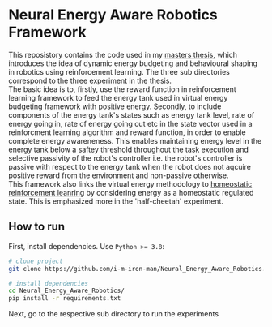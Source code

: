 # Neural Energy Aware Robotics Framework

This reposistory contains the code used in my [masters thesis](http://essay.utwente.nl/88729/1/Chaturvedi_MA_EEMCs.pdf), which introduces the idea of dynamic energy budgeting and behavioural shaping in robotics using reinforcement learning. The three sub directories correspond to the three experiment in the thesis.  
The basic idea is to, firstly, use the reward function in reinforcement learning framework to feed the energy tank used in virtual energy budgeting framework with positive energy. Secondly, to include components of the energy tank's states such as energy tank level, rate of energy going in, rate of energy going out etc in the state vector used in a reinforcment learning algorithm and reward function, in order to enable complete energy awareneness. This enables maintaining energy level in the energy tank below a saftey threshold throughout the task execution and selective passivity of the robot's controller i.e. the robot's controller is passive with respect to the energy tank when the robot does not aqcuire positive reward from the environment and non-passive otherwise.  
This framework also links the virtual energy methodology to [homeostatic reinforcement leanring](https://elifesciences.org/articles/04811.pdf) by considering energy as a homeostatic regulated state. This is emphasized more in the 'half-cheetah' experiment.

## How to run
First, install dependencies. Use `Python >= 3.8`:
```bash
# clone project   
git clone https://github.com/i-m-iron-man/Neural_Energy_Aware_Robotics.git   

# install dependencies   
cd Neural_Energy_Aware_Robotics/ 
pip install -r requirements.txt
```
Next, go to the respective sub directory to run the experiments



